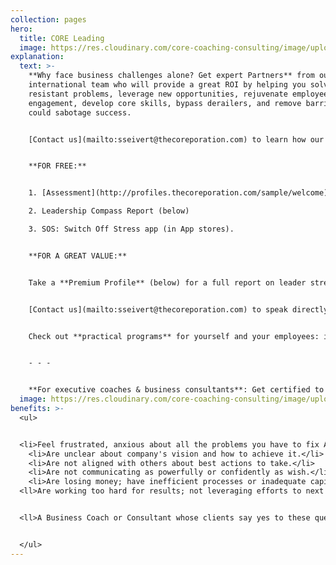 ```yaml
---
collection: pages
hero:
  title: CORE Leading
  image: https://res.cloudinary.com/core-coaching-consulting/image/upload/v1596493058/pexels-pixabay-161154_uftaqi.jpg
explanation:
  text: >-
    **Why face business challenges alone? Get expert Partners** from our
    international team who will provide a great ROI by helping you solve
    resistant problems, leverage new opportunities, rejuvenate employee
    engagement, develop core skills, bypass derailers, and remove barriers that
    could sabotage success. 


    [Contact us](mailto:sseivert@thecoreporation.com) to learn how our data-driven, agile, holistic *Balancing Act* approach will build a solid, systemic strategy, then remove obstacles to its implementation. Get pragmatic diagnostics and processes that will connect the dots of your company's values, vision, and mission--then integrate your efforts to increase effectiveness and optimize results for your business, teams, and yourself.


    **FOR FREE:**


    1. [Assessment](http://profiles.thecoreporation.com/sample/welcome) of your greatest leadership strength and liability

    2. Leadership Compass Report (below)

    3. SOS: Switch Off Stress app (in App stores).


    **FOR A GREAT VALUE:**


    Take a **Premium Profile** (below) for a full report on leader strengths & weaknesses. 


    [Contact us](mailto:sseivert@thecoreporation.com) to speak directly to a member of our Core Business Team. 


    Check out **practical programs** for yourself and your employees: improve Productivity, reduce Procrastination, eliminate Stress, and build core skills to super-charge your leadership power.


    - - -


    **For executive coaches & business consultants**: Get certified to use *The Balancing Act's* powerful processes, programs, and diagnostic profiles for leaders, teams, and organizations.
  image: https://res.cloudinary.com/core-coaching-consulting/image/upload/v1615059260/2_people_on_Mountain_summit_fojmga.jpg
benefits: >-
  <ul>


  <li>Feel frustrated, anxious about all the problems you have to fix ASAP.</li>
    <li>Are unclear about company's vision and how to achieve it.</li>
    <li>Are not aligned with others about best actions to take.</li>
    <li>Are not communicating as powerfully or confidently as wish.</li>
    <li>Are losing money; have inefficient processes or inadequate capital.</li>
  <ll>Are working too hard for results; not leveraging efforts to next success.</li>


  <ll>A Business Coach or Consultant whose clients say yes to these questions. </li>


  </ul>
---
```


